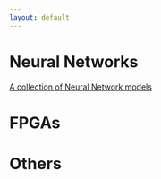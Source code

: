 ```yaml
---
layout: default
---
```


# [](#nn)Neural Networks
[A collection of Neural Network models](/blog/papers/nn_models/model_summary.md)

# [](#fpga)FPGAs
# [](#fpga)Others
